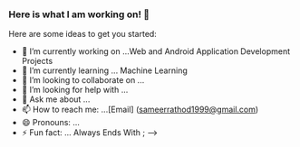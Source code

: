 ### Here is what I am working on! 👋



Here are some ideas to get you started:

- 🔭 I’m currently working on ...Web and Android Application Development Projects
- 🌱 I’m currently learning ... Machine Learning
- 👯 I’m looking to collaborate on ...
- 🤔 I’m looking for help with ...
- 💬 Ask me about ...
- 📫 How to reach me: ...[Email] (sameerrathod1999@gmail.com)
- 😄 Pronouns: ...
- ⚡ Fun fact: ... Always Ends With ;
-->
